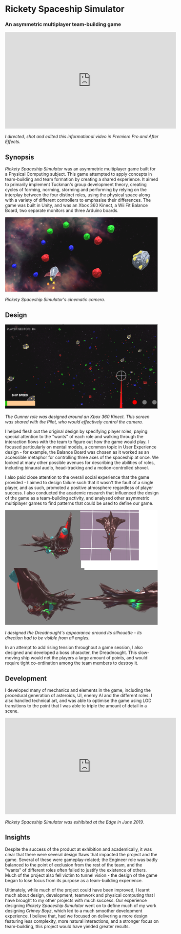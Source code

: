 # Rickety Spaceship Simulator
### An asymmetric multiplayer team-building game

<iframe width="560" height="315" src="https://www.youtube.com/embed/ZGRqfbvwY6k" frameborder="0" allow="accelerometer; autoplay; encrypted-media; gyroscope; picture-in-picture" allowfullscreen></iframe>

_I directed, shot and edited this informational video in Premiere Pro and After Effects._

## Synopsis
_Rickety Spaceship Simulator_ was an asymmetric multiplayer game built for a Physical Computing subject. This game attempted to apply concepts in team-building and team formation by creating a shared experience. It aimed to primarily implement Tuckman's group development theory, creating cycles of forming, norming, storming and performing by relying on the interplay between the four distinct roles, using the physical space along with a variety of different controllers to emphasise their differences. The game was built in Unity, and was an Xbox 360 Kinect, a Wii Fit Balance Board, two separate monitors and three Arduino boards.


![Rickety Spaceship Simulator](./assets/img/md/rss/cinematic.png) 

_Rickety Spaceship Simulator's cinematic camera._


## Design


![Gunner](./assets/img/md/rss/gunner.png) 

_The Gunner role was designed around an Xbox 360 Kinect. This screen was shared with the Pilot, who would effectively control the camera._

I helped flesh out the original design by specifying player roles, paying special attention to the "wants" of each role and walking through the interaction flows with the team to figure out how the game would play. I focused particularly on mental models, a common topic in User Experience design - for example, the Balance Board was chosen as it worked as an accessible metaphor for controlling three axes of the spaceship at once. We looked at many other possible avenues for describing the abilities of roles, including binaural audio, head-tracking and a motion-controlled shovel.

I also paid close attention to the overall social experience that the game provided - I aimed to design failure such that it wasn't the fault of a single player, and as such, promoted a positive atmosphere regardless of player success. I also conducted the academic research that influenced the design of the game as a team-building activity, and analysed other asymmetric multiplayer games to find patterns that could be used to define our game.


![Dreadnought](./assets/img/md/rss/dreadnought.png) 

_I designed the Dreadnought's appearance around its silhouette - its direction had to be visible from all angles._

In an attempt to add rising tension throughout a game session, I also designed and developed a boss character, the Dreadnought. This slow-moving ship would net the players a large amount of points, and would require tight co-ordination among the team members to destroy it.

## Development
I developed many of mechanics and elements in the game, including the procedural generation of asteroids, UI, enemy AI and the different roles. I also handled technical art, and was able to optimise the game using LOD transitions to the point that I was able to triple the amount of detail in a scene.

<iframe width="560" height="315" src="https://www.youtube.com/embed/GZ9RK1UGRQ0" frameborder="0" allow="accelerometer; autoplay; encrypted-media; gyroscope; picture-in-picture" allowfullscreen></iframe>

_Rickety Spaceship Simulator was exhibited at the Edge in June 2019._

## Insights
Despite the success of the product at exhibition and academically, it was clear that there were several design flaws that impacted the project and the game. Several of these were gameplay-related; the Engineer role was badly balanced to the point of exclusion from the rest of the team, and the "wants" of different roles often failed to justify the existence of others. Much of the project also fell victim to tunnel vision - the design of the game began to lose focus from its purpose as a team-building experience.

Ultimately, while much of the project could have been improved, I learnt much about design, development, teamwork and physical computing that I have brought to my other projects with much success. Our experience designing _Rickety Spaceship Simulator_ went on to define much of my work designing _Crimey Boyz_, which led to a much smoother development experience. I believe that, had we focused on delivering a more design featuring less complexity, more natural interactions, and a stronger focus on team-building, this project would have yielded greater results.
